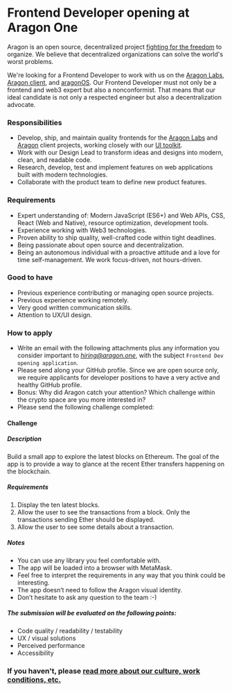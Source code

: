 # Frontend Developer opening at Aragon One

Aragon is an open source, decentralized project [fighting for the freedom](https://www.youtube.com/watch?v=AqjIWmiAidw) to organize. We believe that decentralized organizations can solve the world's worst problems.

We're looking for a Frontend Developer to work with us on the [Aragon Labs](https://blog.aragon.one/announcing-aragon-labs-a679693429ae), [Aragon client](https://github.com/aragon/aragon), and [aragonOS](http://wiki.aragon.one/documentation/aragonOS/). Our Frontend Developer must not only be a frontend and web3 expert but also a nonconformist. That means that our ideal candidate is not only a respected engineer but also a decentralization advocate.

### Responsibilities

- Develop, ship, and maintain quality frontends for the [Aragon Labs](https://blog.aragon.one/announcing-aragon-labs-a679693429ae) and [Aragon](https://aragon.org/discover) client projects, working closely with our [UI toolkit](https://github.com/aragon/aragon-ui).
- Work with our Design Lead to transform ideas and designs into modern, clean, and readable code.
- Research, develop, test and implement features on web applications built with modern technologies.
- Collaborate with the product team to define new product features.

### Requirements

- Expert understanding of: Modern JavaScript (ES6+) and Web APIs, CSS, React (Web and Native), resource optimization, development tools.
- Experience working with Web3 technologies.
- Proven ability to ship quality, well-crafted code within tight deadlines.
- Being passionate about open source and decentralization.
- Being an autonomous individual with a proactive attitude and a love for time self-management. We work focus-driven, not hours-driven.

### Good to have

- Previous experience contributing or managing open source projects.
- Previous experience working remotely.
- Very good written communication skills.
- Attention to UX/UI design.

### How to apply

- Write an email with the following attachments plus any information you consider important to *hiring@aragon.one*, with the subject `Frontend Dev opening application`.
- Please send along your GitHub profile. Since we are open source only, we require applicants for developer positions to have a very active and healthy GitHub profile.
- Bonus: Why did Aragon catch your attention? Which challenge within the crypto space are you more interested in?
- Please send the following challenge completed:

#### Challenge

##### Description

Build a small app to explore the latest blocks on Ethereum. The goal of the app is to provide a way to glance at the recent Ether transfers happening on the blockchain.

##### Requirements

1. Display the ten latest blocks.
2. Allow the user to see the transactions from a block. Only the transactions sending Ether should be displayed.
3. Allow the user to see some details about a transaction.

##### Notes

- You can use any library you feel comfortable with.
- The app will be loaded into a browser with MetaMask.
- Feel free to interpret the requirements in any way that you think could be interesting.
- The app doesn’t need to follow the Aragon visual identity.
- Don’t hesitate to ask any question to the team :-)

##### The submission will be evaluated on the following points:

- Code quality / readability / testability
- UX / visual solutions
- Perceived performance
- Accessibility

### If you haven't, please [read more about our culture, work conditions, etc.](../index.md)
